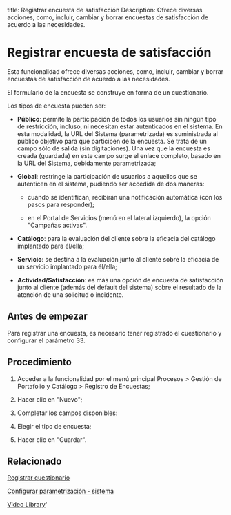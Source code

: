 title: Registrar encuesta de satisfacción
Description: Ofrece diversas acciones, como, incluir, cambiar y borrar encuestas de satisfacción de acuerdo a las necesidades.
# Registrar encuesta de satisfacción

Esta funcionalidad ofrece diversas acciones, como, incluir, cambiar y borrar
encuestas de satisfacción de acuerdo a las necesidades.

El formulario de la encuesta se construye en forma de un cuestionario.

Los tipos de encuesta pueden ser:

-   **Público**: permite la participación de todos los usuarios sin ningún tipo
    de restricción, incluso, ni necesitan estar autenticados en el sistema. En
    esta modalidad, la URL del Sistema (parametrizada) es suministrada al
    público objetivo para que participen de la encuesta. Se trata de un campo
    sólo de salida (sin digitaciones). Una vez que la encuesta es creada
    (guardada) en este campo surge el enlace completo, basado en la URL del
    Sistema, debidamente parametrizada;

-   **Global**: restringe la participación de usuarios a aquellos que se
    autenticen en el sistema, pudiendo ser accedida de dos maneras:

    -   cuando se identifican, recibirán una notificación automática (con los
        pasos para responder);

    -   en el Portal de Servicios (menú en el lateral izquierdo), la opción
        "Campañas activas".

-   **Catálogo**: para la evaluación del cliente sobre la eficacia del catálogo
    implantado para él/ella;

-   **Servicio**: se destina a la evaluación junto al cliente sobre la eficacia
    de un servicio implantado para él/ella;

-   **Actividad/Satisfacción**: es más una opción de encuesta de satisfacción
    junto al cliente (además del default del sistema) sobre el resultado de la
    atención de una solicitud o incidente.

Antes de empezar
--------------------

Para registrar una encuesta, es necesario tener registrado el cuestionario y
configurar el parámetro 33.

Procedimiento
-----------------

1.  Acceder a la funcionalidad por el menú principal Procesos \> Gestión de
    Portafolio y Catálogo \> Registro de Encuestas;

2.  Hacer clic en "Nuevo";

3.  Completar los campos disponibles:

4.  Elegir el tipo de encuesta;

5.  Hacer clic en "Guardar".


Relacionado
-------

[Registrar cuestionario](/es-es/citsmart-platform-9/platform-administration/questionnaires/questionaires-management/register-questionnaire.html)

[Configurar parametrización - sistema](/es-es/citsmart-platform-9/platform-administration/parameters-list/configure-parametrization-system.html)


<i class='fa fa-youtube-play  fa-2x' style='color:#97ce17;vertical-align: middle;'> </i> [Video Library](https://www.youtube.com/playlist?list=PLB5qK2uzf2ROUXdrTeH-_n6tXmG4oPtoz)'

<!-- !!! tip "About"

    <b>Product/Version:</b> CITSmart | 8.00 &nbsp;&nbsp;
    <b>Updated:</b>01/24/2021 - Anna Martins

